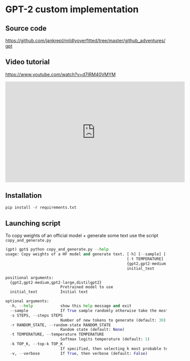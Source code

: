 # GPT-2 custom implementation

## Source code
https://github.com/jankrepl/mildlyoverfitted/tree/master/github_adventures/gpt

## Video tutorial

https://www.youtube.com/watch?v=d7IRM40VMYM

<iframe width="560" height="315" src="https://www.youtube.com/embed/d7IRM40VMYM" title="YouTube video player" frameborder="0" allow="accelerometer; autoplay; clipboard-write; encrypted-media; gyroscope; picture-in-picture; web-share" allowfullscreen></iframe>

## Installation

```python
pip install -r requirements.txt
```

## Launching script
To copy weights of an official model + generate some text use the script
`copy_and_generate.py`

```python
(gpt) gpt$ python copy_and_generate.py --help
usage: Copy weights of a HF model and generate text. [-h] [--sample] [-s STEPS] [-r RANDOM_STATE]
                                                     [-t TEMPERATURE] [-k TOP_K] [-v]
                                                     {gpt2,gpt2-medium,gpt2-large,distilgpt2}
                                                     initial_text

positional arguments:
  {gpt2,gpt2-medium,gpt2-large,distilgpt2}
                        Pretrained model to use
  initial_text          Initial text

optional arguments:
  -h, --help            show this help message and exit
  --sample              If True sample randomly otherwise take the most probable token (default: False)
  -s STEPS, --steps STEPS
                        Number of new tokens to generate (default: 30)
  -r RANDOM_STATE, --random-state RANDOM_STATE
                        Random state (default: None)
  -t TEMPERATURE, --temperature TEMPERATURE
                        Softmax logits temperature (default: 1)
  -k TOP_K, --top-k TOP_K
                        If specified, then selecting k most probable tokens (default: None)
  -v, --verbose         If True, then verbose (default: False)

```
